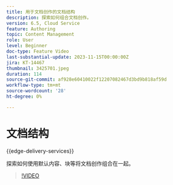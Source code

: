 ```yaml
---
title: 用于文档创作的文档结构
description: 探索如何组合文档创作。
version: 6.5, Cloud Service
feature: Authoring
topic: Content Management
role: User
level: Beginner
doc-type: Feature Video
last-substantial-update: 2023-11-15T00:00:00Z
jira: KT-14467
thumbnail: 3425701.jpeg
duration: 114
source-git-commit: af928e60410022f12207082467d3bd9b818af59d
workflow-type: tm+mt
source-wordcount: '28'
ht-degree: 0%

---
```



# 文档结构

{{edge-delivery-services}}

探索如何使用默认内容、块等将文档创作组合在一起。

>[!VIDEO](https://video.tv.adobe.com/v/3425701/?learn=on)
